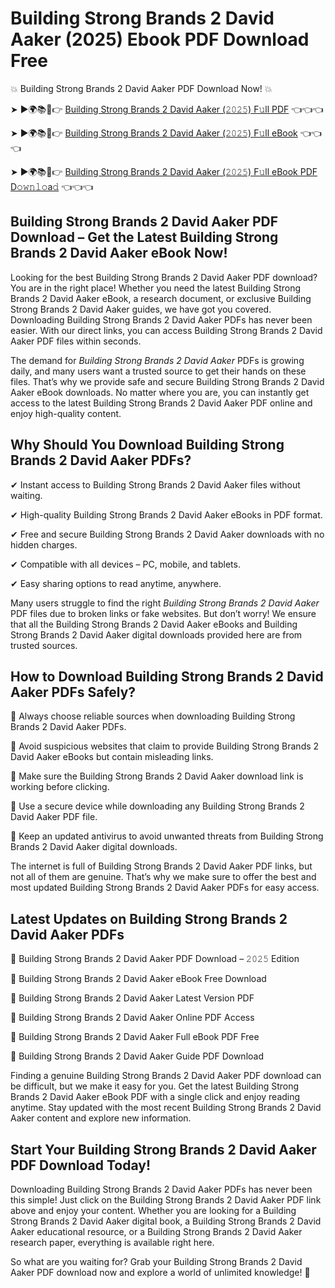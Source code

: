 # Building Strong Brands 2 David Aaker (2025) Ebook PDF Download Free

💥 Building Strong Brands 2 David Aaker PDF Download Now! 💥

➤ ►🌍📚📱👉 [Building Strong Brands 2 David Aaker (𝟸𝟶𝟸𝟻) F𝚞ll PDF](https://getpdf.xyz/building-strong-brands-2-david-aaker) 👈👈👈


➤ ►🌍📚📱👉 [Building Strong Brands 2 David Aaker (𝟸𝟶𝟸𝟻) F𝚞ll eBook](https://getpdf.xyz/building-strong-brands-2-david-aaker) 👈👈👈


➤ ►🌍📚📱👉 [Building Strong Brands 2 David Aaker (𝟸𝟶𝟸𝟻) F𝚞ll eBook PDF D𝚘𝚠𝚗𝚕𝚘a𝚍](https://getpdf.xyz/building-strong-brands-2-david-aaker) 👈👈👈


## Building Strong Brands 2 David Aaker PDF Download – Get the Latest Building Strong Brands 2 David Aaker eBook Now!

Looking for the best Building Strong Brands 2 David Aaker PDF download? You are in the right place! Whether you need the latest Building Strong Brands 2 David Aaker eBook, a research document, or exclusive Building Strong Brands 2 David Aaker guides, we have got you covered. Downloading Building Strong Brands 2 David Aaker PDFs has never been easier. With our direct links, you can access Building Strong Brands 2 David Aaker PDF files within seconds.

The demand for *Building Strong Brands 2 David Aaker* PDFs is growing daily, and many users want a trusted source to get their hands on these files. That’s why we provide safe and secure Building Strong Brands 2 David Aaker eBook downloads. No matter where you are, you can instantly get access to the latest Building Strong Brands 2 David Aaker PDF online and enjoy high-quality content.

## Why Should You Download Building Strong Brands 2 David Aaker PDFs?

✔ Instant access to Building Strong Brands 2 David Aaker files without waiting.

✔ High-quality Building Strong Brands 2 David Aaker eBooks in PDF format.

✔ Free and secure Building Strong Brands 2 David Aaker downloads with no hidden charges.

✔ Compatible with all devices – PC, mobile, and tablets.

✔ Easy sharing options to read anytime, anywhere.

Many users struggle to find the right *Building Strong Brands 2 David Aaker* PDF files due to broken links or fake websites. But don’t worry! We ensure that all the Building Strong Brands 2 David Aaker eBooks and Building Strong Brands 2 David Aaker digital downloads provided here are from trusted sources.

## How to Download Building Strong Brands 2 David Aaker PDFs Safely?

📌 Always choose reliable sources when downloading Building Strong Brands 2 David Aaker PDFs.

📌 Avoid suspicious websites that claim to provide Building Strong Brands 2 David Aaker eBooks but contain misleading links.

📌 Make sure the Building Strong Brands 2 David Aaker download link is working before clicking.

📌 Use a secure device while downloading any Building Strong Brands 2 David Aaker PDF file.

📌 Keep an updated antivirus to avoid unwanted threats from Building Strong Brands 2 David Aaker digital downloads.

The internet is full of Building Strong Brands 2 David Aaker PDF links, but not all of them are genuine. That’s why we make sure to offer the best and most updated Building Strong Brands 2 David Aaker PDFs for easy access.

## Latest Updates on Building Strong Brands 2 David Aaker PDFs

🔹 Building Strong Brands 2 David Aaker PDF Download – 𝟸𝟶𝟸𝟻 Edition

🔹 Building Strong Brands 2 David Aaker eBook Free Download

🔹 Building Strong Brands 2 David Aaker Latest Version PDF

🔹 Building Strong Brands 2 David Aaker Online PDF Access

🔹 Building Strong Brands 2 David Aaker Full eBook PDF Free

🔹 Building Strong Brands 2 David Aaker Guide PDF Download

Finding a genuine Building Strong Brands 2 David Aaker PDF download can be difficult, but we make it easy for you. Get the latest Building Strong Brands 2 David Aaker eBook PDF with a single click and enjoy reading anytime. Stay updated with the most recent Building Strong Brands 2 David Aaker content and explore new information.

## Start Your Building Strong Brands 2 David Aaker PDF Download Today!

Downloading Building Strong Brands 2 David Aaker PDFs has never been this simple! Just click on the Building Strong Brands 2 David Aaker PDF link above and enjoy your content. Whether you are looking for a Building Strong Brands 2 David Aaker digital book, a Building Strong Brands 2 David Aaker educational resource, or a Building Strong Brands 2 David Aaker research paper, everything is available right here.

So what are you waiting for? Grab your Building Strong Brands 2 David Aaker PDF download now and explore a world of unlimited knowledge! 🚀